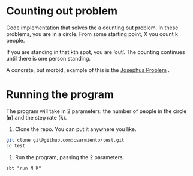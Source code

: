 # Counting out problem
Code implementation that solves the a counting out problem.  In these problems, 
you are in a circle.  From some starting point, X you count k people.  

If you are standing in that kth spot, you are ‘out’. The counting continues 
until there is one person standing.  

A concrete, but morbid, example of this is the [Josephus Problem](https://en.wikipedia.org/wiki/Josephus_problem) .
 
# Running the program
The program will take in 2 parameters: the number of people in the circle (**n**) and the step rate (**k**).  

1. Clone the repo. You can put it anywhere you like.

  ```sh
git clone git@github.com:csarmiento/test.git
cd test
  ```

1. Run the program, passing the 2 parameters.

  ```
sbt "run N K"
  ```